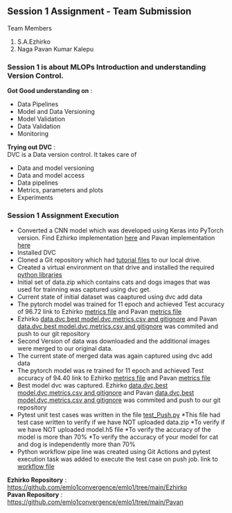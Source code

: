 ## Session 1 Assignment - Team Submission
Team Members
1. S.A.Ezhirko
2. Naga Pavan Kumar Kalepu

### Session 1 is about MLOPs Introduction and understanding Version Control.
**Got Good understanding on** : <br />
* Data Pipelines
* Model and Data Versioning
* Model Validation
* Data Validation
* Monitoring

**Trying out DVC** : <br />
DVC is a Data version control. It takes care of 
* Data and model versioning
* Data and model access
* Data pipelines
* Metrics, parameters and plots
* Experiments

### Session 1 Assignment Execution
* Converted a CNN model which was developed using Keras into PyTorch version. Find Ezhirko implementation [here](https://github.com/emlo1convergence/emlo1/blob/main/Ezhirko/Pytorch_train.py) and Pavan implementation [here](https://github.com/emlo1convergence/emlo1/blob/main/Pavan/train.py)
* Installed DVC
* Cloned a Git repository which had [tutorial files](https://github.com/iterative/example-versioning.git) to our local drive.
* Created a virtual environment on that drive and installed the required [python libraries](https://github.com/emlo1convergence/emlo1/blob/main/Ezhirko/requirements.txt)
* Initial set of data.zip which contains cats and dogs images that was used for trainning was captured using dvc get.
* Current state of initial dataset was caaptured using dvc add data
* The pytorch model was trained for 11 epoch and achieved Test accuracy of 96.72 link to Ezhirko [metrics file](https://github.com/emlo1convergence/emlo1/blob/main/Ezhirko/Metrics.csv) and Pavan [metrics file](https://github.com/emlo1convergence/emlo1/blob/main/Pavan/Metrics.csv)
* Ezhirko [data.dvc,best model.dvc,metrics.csv and gitignore](https://github.com/emlo1convergence/emlo1/tree/main/Ezhirko) and Pavan [data.dvc,best model.dvc,metrics.csv and gitignore](https://github.com/emlo1convergence/emlo1/tree/main/Pavan) was commited and push to our git repository
* Second Version of data was downloaded and the additional images were merged to our original data.
* The current state of merged data was again captured using dvc add data
* The pytorch model was re trained for 11 epoch and achieved Test accuracy of 94.40 link to Ezhirko [metrics file](https://github.com/emlo1convergence/emlo1/blob/main/Ezhirko/Metrics.csv) and Pavan [metrics file](https://github.com/emlo1convergence/emlo1/blob/main/Pavan/Metrics.csv)
* Best model dvc was captured. Ezhirko [data.dvc,best model.dvc,metrics.csv and gitignore](https://github.com/emlo1convergence/emlo1/tree/main/Ezhirko) and Pavan [data.dvc,best model.dvc,metrics.csv and gitignore](https://github.com/emlo1convergence/emlo1/tree/main/Pavan) was commited and push to our git repository
* Pytest unit test cases was written in the file [test_Push.py](https://github.com/emlo1convergence/emlo1/blob/main/Ezhirko/test_Push.py)
  *This file had test case written to verify if we have NOT uploaded data.zip
  *To verify if we have NOT uploaded model.h5 file
  *To verify the accuracy of the model is more than 70%
  *To verify the accuracy of your model for cat and dog is independently more than 70%
 * Python workflow pipe line was created using Git Actions and pytest execution task was added to execute the test case on push job. link to [workflow file](https://github.com/emlo1convergence/emlo1/blob/main/.github/workflows/python-app.yml)

**Ezhirko Repository** : https://github.com/emlo1convergence/emlo1/tree/main/Ezhirko <br />
**Pavan Repository** : https://github.com/emlo1convergence/emlo1/tree/main/Pavan

